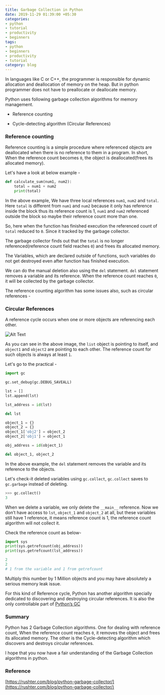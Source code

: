```yaml
---
title: Garbage Collection in Python
date: 2019-11-29 01:39:00 +05:30
categories:
- python
- tutorial
- productivity
- beginners
tags:
- python
- beginners
- productivity
- tutorial
category: blog
---
```




In languages like C or C++, the programmer is responsible for dynamic allocation and deallocation of memory on the heap. But in python programmer does not have to preallocate or deallocate memory.

Python uses following garbage collection algorithms for memory management.

- Reference counting

- Cycle-detecting algorithm (Circular References)

### Reference counting

Reference counting is a simple procedure where referenced objects are deallocated when there is no reference to them in a program.
In short, When the reference count becomes `0`, the object is deallocated(frees its allocated memory).

Let's have a look at below example -
```python
def calculate_sum(num1, num2):
    total = num1 + num2
    print(total)
```

In the above example, We have three local references `num1`, `num2` and `total`. Here `total` is different from `num1` and `num2` because it only has reference inside the block thus its reference count is 1, `num1` and `num2` referenced outside the block so maybe their reference count more than one.

So, here when the function has finished execution the referenced count of `total` reduced to `0`. Since it tracked by the garbage collector.

The garbage collector finds out that the `total` is no longer referenced(reference count field reaches `0`) and frees its allocated memory.

The Variables, which are declared outside of functions, such variables do not get destroyed even after function has finished execution.

We can do the manual deletion also using the `del` statement. `del` statement removes a variable and its reference. When the reference count reaches `0`, it will be collected by the garbage collector.

The reference counting algorithm has some issues also, such as circular references -

### Circular References

A reference cycle occurs when one or more objects are referencing each other.

![Alt Text](https://thepracticaldev.s3.amazonaws.com/i/wd5do4dybewld70sqjko.jpg)

As you can see in the above image, the `list` object is pointing to itself, and `object1` and `object2` are pointing to each other. The reference count for such objects is always at least `1`.

Let's go to the practical -

```python
import gc

gc.set_debug(gc.DEBUG_SAVEALL) 

lst = []
lst.append(lst)

lst_address = id(lst)

del lst

object_1 = {}
object_2 = {}
object_1['obj2'] = object_2
object_2['obj1'] = object_1

obj_address = id(object_1)

del object_1, object_2
```
In the above example, the `del` statement removes the variable and its reference to the objects.

Let's check-it deleted variables using `gc.collect`, `gc.collect` saves to `gc.garbage` instead of deleting.

```python
>>> gc.collect()
3
```
When we delete a variable, we only delete the `__main__` reference. Now we don’t have access to `lst`, `object_1` and `object_2` at all, but these variables still have 1 reference, it means reference count is 1, the reference count algorithm will not collect it.

Check the reference count as below-

```python
import sys
print(sys.getrefcount(obj_address))
print(sys.getrefcount(lst_address))

2
2
# 1 from the variable and 1 from getrefcount
```
Multiply this number by 1 Million objects and you may have absolutely a serious memory leak issue.

For this kind of Reference cycle, Python has another algorithm specially dedicated to discovering and destroying circular references. It is also the only controllable part of [Python’s GC](https://docs.python.org/3.6/library/gc.html)

### Summary
Python has 2 Garbage Collection algorithms. One for dealing with reference count, When the reference count reaches `0`, it removes the object and frees its allocated memory. The other is the Cycle-detecting algorithm which discovers and destroys circular references.

I hope that you now have a fair understanding of the Garbage Collection algorithms in python.

### Reference
[https://rushter.com/blog/python-garbage-collector/](https://rushter.com/blog/python-garbage-collector/)